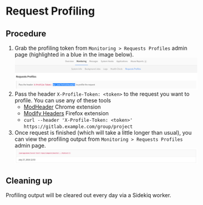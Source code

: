 # Request Profiling

## Procedure
1. Grab the profiling token from `Monitoring > Requests Profiles` admin page
(highlighted in a blue in the image below).
![Profile token](img/request_profiling_token.png)
1. Pass the header `X-Profile-Token: <token>` to the request you want to profile. You can use any of these tools
    * [ModHeader](https://chrome.google.com/webstore/detail/modheader/idgpnmonknjnojddfkpgkljpfnnfcklj) Chrome extension
    * [Modify Headers](https://addons.mozilla.org/en-US/firefox/addon/modify-headers/) Firefox extension
    * `curl --header 'X-Profile-Token: <token>' https://gitlab.example.com/group/project`
1. Once request is finished (which will take a little longer than usual), you can
view the profiling output from `Monitoring > Requests Profiles` admin page.
![Profiling output](img/request_profile_result.png)

## Cleaning up
Profiling output will be cleared out every day via a Sidekiq worker.
